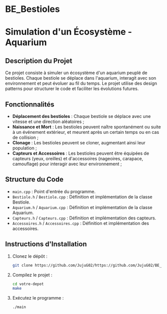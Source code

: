 # BE_Bestioles

# Simulation d'un Écosystème - Aquarium

## Description du Projet
Ce projet consiste à simuler un écosystème d'un aquarium peuplé de bestioles. Chaque bestiole se déplace dans l'aquarium, interagit avec son environnement et peut évoluer au fil du temps. Le projet utilise des design patterns pour structurer le code et faciliter les évolutions futures.

## Fonctionnalités
- **Déplacement des bestioles** : Chaque bestiole se déplace avec une vitesse et une direction aléatoires ;
- **Naissance et Mort** : Les bestioles peuvent naître spontanément ou suite à un événement extérieur, et meurent après un certain temps ou en cas de collision ;
- **Clonage** : Les bestioles peuvent se cloner, augmentant ainsi leur population ;
- **Capteurs et Accessoires** : Les bestioles peuvent être équipées de capteurs (yeux, oreilles) et d'accessoires (nageoires, carapace, camouflage) pour interagir avec leur environnement ;

## Structure du Code
- `main.cpp` : Point d'entrée du programme.
- `Bestiole.h` / `Bestiole.cpp` : Définition et implémentation de la classe Bestiole.
- `Aquarium.h` / `Aquarium.cpp` : Définition et implémentation de la classe Aquarium.
- `Capteurs.h` / `Capteurs.cpp` : Définition et implémentation des capteurs.
- `Accessoires.h` / `Accessoires.cpp` : Définition et implémentation des accessoires.

## Instructions d'Installation
1. Clonez le dépôt :
   ```bash
   git clone https://github.com/JujuG02/https://github.com/JujuG02/BE_Bestioles

2. Compilez le projet :
   ```bash
   cd votre-depot
   make

3. Exécutez le programme :
   ```bash
   ./main




